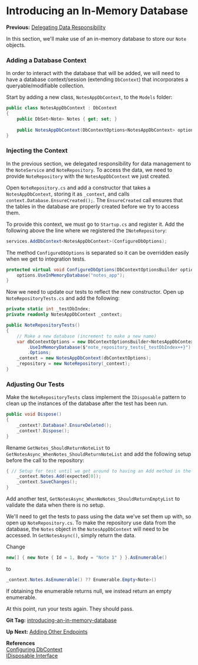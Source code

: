 # Introducing an In-Memory Database

**Previous:** [Delegating Data Responsibility](../delegating-data-responsibility)

In this section, we'll make use of an in-memory database to store our `Note` objects.

### Adding a Database Context
In order to interact with the database that will be added, we will need to have a database context/session (extending `DbContext`) that incorporates a queryable/modifiable collection.

Start by adding a new class, `NotesAppDbContext`, to the `Models` folder:
```c#
public class NotesAppDbContext : DbContext
{
    public DbSet<Note> Notes { get; set; }
    
    public NotesAppDbContext(DbContextOptions<NotesAppDbContext> options) : base(options) { }
}
```

### Injecting the Context
In the previous section, we delegated responsibility for data management to the `NoteService` and `NoteRepository`. To access the data, we need to provide `NoteRepository` with the `NotesAppDbContext` we just created.

Open `NoteRepository.cs` and add a constructor that takes a `NotesAppDbContext`, storing it as `_context`, and calls `context.Database.EnsureCreated();`. The `EnsureCreated` call ensures that the tables in the database are properly created before we try to access them.

To provide this context, we must go to `Startup.cs` and register it. Add the following above the line where we registered the `INoteRepository`:
```c#
services.AddDbContext<NotesAppDbContext>(ConfigureDbOptions);
```
The method `ConfigureDbOptions` is separated so it can be overridden easily when we get to integration tests.
```c#
protected virtual void ConfigureDbOptions(DbContextOptionsBuilder options) {
    options.UseInMemoryDatabase("notes_app");
}
```

Now we need to update our tests to reflect the new constructor. Open up `NoteRepositoryTests.cs` and add the following:
```c#
private static int _testDbIndex;
private readonly NotesAppDbContext _context;

public NoteRepositoryTests()
{
    // Make a new database (increment to make a new name)
    var dbContextOptions = new DbContextOptionsBuilder<NotesAppDbContext>()
        .UseInMemoryDatabase($"note_repository_tests{_testDbIndex++}")
        .Options;
    _context = new NotesAppDbContext(dbContextOptions);
    _repository = new NoteRepository(_context);
}
```

### Adjusting Our Tests
Make the `NoteRepositoryTests` class implement the `IDisposable` pattern to clean up the instances of the database after the test has been run.
```c#
public void Dispose()
{
    _context?.Database?.EnsureDeleted();
    _context?.Dispose();
}
```

Rename `GetNotes_ShouldReturnNoteList` to `GetNotesAsync_WhenNotes_ShouldReturnNoteList` and add the following setup before the call to the repository:
```c#
{ // Setup for test until we get around to having an Add method in the service
    _context.Notes.Add(expected[0]);
    _context.SaveChanges();
}
```

Add another test, `GetNotesAsync_WhenNoNotes_ShouldReturnEmptyList` to validate the data when there is no setup.

We'll need to get the tests to pass using the data we've set them up with, so open up `NoteRepository.cs`. To make the repository use data from the database, the `Notes` object in the `NotesAppDbContext` will need to be accessed. In `GetNotesAsync()`, simply return the data.

Change
```c#
new[] { new Note { Id = 1, Body = "Note 1" } }.AsEnumerable()
```
to
```c#
_context.Notes.AsEnumerable() ?? Enumerable.Empty<Note>()
```
If obtaining the enumerable returns null, we instead return an empty enumerable.

At this point, run your tests again. They should pass.

**Git Tag:** [introducing-an-in-memory-database](https://github.com/xtreme-steve-elliott/NotesApp/tree/introducing-an-in-memory-database)

**Up Next:** [Adding Other Endpoints](../adding-other-endpoints)

**References**  
[Configuring DbContext](https://docs.microsoft.com/en-us/ef/core/miscellaneous/configuring-dbcontext)  
[IDisposable Interface](https://msdn.microsoft.com/en-us/library/system.idisposable.aspx)
